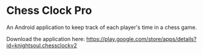 # Chess Clock Pro
An Android application to keep track of each player's time in a chess game.

Download the application here: https://play.google.com/store/apps/details?id=knightsoul.chessclockv2
